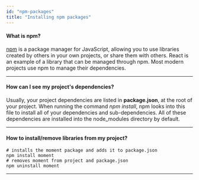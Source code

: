```yaml
---
id: "npm-packages"
title: "Installing npm packages"
---
```


#### What is npm?

[npm](https://www.npmjs.com/) is a package manager for JavaScript, allowing you to use libraries created by others in your own projects, or share them with others. React is an example of a library that can be managed through npm. Most modern projects use npm to manage their dependencies.

---

#### How can I see my project's dependencies?

Usually, your project dependencies are listed in **package.json**, at the root of your project. When running the command *npm install*, npm looks into this file to install all of your dependencies and sub-dependencies. All of these dependencies are installed into the node_modules directory by default.

---

#### How to install/remove libraries from my project?

```
# installs the moment package and adds it to package.json
npm install moment
# removes moment from project and package.json
npm uninstall moment
```

---
